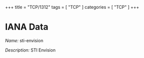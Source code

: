 +++
title = "TCP/1312"
tags = [ "TCP" ]
categories = [ "TCP" ]
+++

# IANA Data

_Name:_ sti-envision

_Description:_ STI Envision

